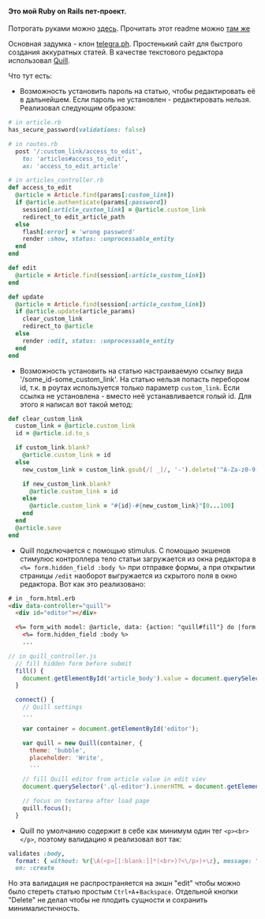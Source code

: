 #### Это мой Ruby on Rails пет-проект.

Потрогать руками можно [здесь](https://darkwrite.herokuapp.com). Прочитать этот readme можно [там же](https://darkwrite.herokuapp.com/1)

Основная задумка - клон [telegra.ph](https://telegra.ph/). Простенький сайт для быстрого создания аккуратных статей.
В качестве текстового редактора использовал [Quill](https://quilljs.com/).

Что тут есть:

* Возможность установить пароль на статью, чтобы редактировать её в дальнейшем. Если пароль не установлен - редактировать нельзя.
Реализовал следующим образом:
```ruby
# in article.rb
has_secure_password(validations: false)

# in routes.rb
  post '/:custom_link/access_to_edit',
    to: 'articles#access_to_edit',
    as: 'access_to_edit_article'

# in articles_controller.rb
def access_to_edit
  @article = Article.find(params[:custom_link])
  if @article.authenticate(params[:password])
    session[:article_custom_link] = @article.custom_link
    redirect_to edit_article_path
  else
    flash[:error] = 'wrong password'
    render :show, status: :unprocessable_entity
  end
end

def edit
  @article = Article.find(session[:article_custom_link])
end

def update
  @article = Article.find(session[:article_custom_link])
  if @article.update(article_params)
    clear_custom_link
    redirect_to @article
  else
    render :edit, status: :unprocessable_entity
  end
end
```

* Возможность установить на статью настраиваемую ссылку вида '/some_id-some_custom_link'. На статью нельзя попасть перебором id, т.к. в роутах используется только параметр `custom_link`. Если ссылка не установлена - вместо неё устанавливается голый id.
Для этого я написал вот такой метод:
```ruby
def clear_custom_link
  custom_link = @article.custom_link
  id = @article.id.to_s

  if custom_link.blank?
    @article.custom_link = id
  else
    new_custom_link = custom_link.gsub(/[ _]/, '-').delete('^A-Za-z0-9-')

    if new_custom_link.blank?
      @article.custom_link = id
    else
      @article.custom_link = "#{id}-#{new_custom_link}"[0...100]
    end
  end
  @article.save
end
```

* Quill подключается с помощью stimulus. С помощью экшенов стимулюс контроллера тело статьи загружается из окна редактора в `<%= form.hidden_field :body %>` при отправке формы, а при открытии страницы `/edit` наоборот выгружается из скрытого поля в окно редактора.
Вот как это реализовано:
```html
# in _form.html.erb
<div data-controller="quill">
  <div id="editor"></div>

  <%= form_with model: @article, data: {action: "quill#fill"} do |form| %>
    <%= form.hidden_field :body %>
    ...
```
```js
// in quill_controller.js
  // fill hidden form before submit
  fill() {
    document.getElementById('article_body').value = document.querySelector('.ql-editor').innerHTML
  }

  connect() {
    // Quill settings
    ...

    var container = document.getElementById('editor');

    var quill = new Quill(container, {
      theme: 'bubble',
      placeholder: 'Write',
      ...

    // fill Quill editor from article value in edit viev
    document.querySelector('.ql-editor').innerHTML = document.getElementById('article_body').value;

    // focus on textarea after load page
    quill.focus();
  }
```

* Quill по умолчанию содержит в себе как минимум один тег `<p><br></p>`, поэтому валидацию я реализовал вот так:
```ruby
validates :body,
  format: { without: %r{\A(<p>[[:blank:]]*(<br>)?<\/p>)+\z}, message: "can't be blank" },
  on: :create
```
Но эта валидация не распространяется на экшн "edit" чтобы можно было стереть статью простым `Ctrl+A`+`Backspace`. Отдельной кнопки "Delete" не делал чтобы не плодить сущности и сохранить минималистичность.
